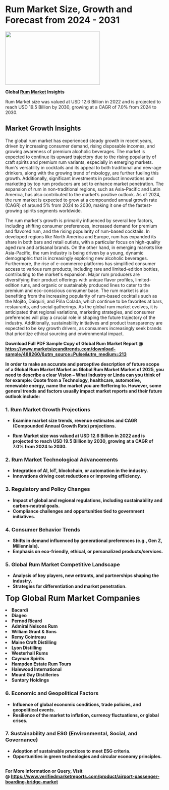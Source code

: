 <H1>Rum Market Size, Growth and Forecast from 2024 - 2031</H1><img class="aligncenter size-medium wp-image-584254" src="https://thirdeyenews.in/wp-content/uploads/2024/09/Global-Market-Research-300x168.jpeg" alt="" width="300" height="168" /><p><strong>Global&nbsp;<a href="https://www.marketsizeandtrends.com/download-sample/488260/&amp;utm_source=Pulse&amp;utm_medium=213">Rum Market</a> Insights</strong></p><p>Rum Market size was valued at USD 12.6 Billion in 2022 and is projected to reach USD 19.5 Billion by 2030, growing at a CAGR of 7.0% from 2024 to 2030.</p><p><h2>Market Growth Insights</h2> <p>The global rum market has experienced steady growth in recent years, driven by increasing consumer demand, rising disposable incomes, and growing awareness of premium alcoholic beverages. The market is expected to continue its upward trajectory due to the rising popularity of craft spirits and premium rum variants, especially in emerging markets. Rum's versatility in cocktails and its appeal to both traditional and new-age drinkers, along with the growing trend of mixology, are further fueling this growth. Additionally, significant investments in product innovations and marketing by top rum producers are set to enhance market penetration. The expansion of rum in non-traditional regions, such as Asia-Pacific and Latin America, has also contributed to the market’s positive outlook. As of 2024, the rum market is expected to grow at a compounded annual growth rate (CAGR) of around 5% from 2024 to 2030, making it one of the fastest-growing spirits segments worldwide. </p> <p><strong></strong></p> <p>The rum market's growth is primarily influenced by several key factors, including shifting consumer preferences, increased demand for premium and flavored rum, and the rising popularity of rum-based cocktails. In developed regions like North America and Europe, rum has expanded its share in both bars and retail outlets, with a particular focus on high-quality aged rum and artisanal brands. On the other hand, in emerging markets like Asia-Pacific, the rum industry is being driven by a young, dynamic demographic that is increasingly exploring new alcoholic beverages. Furthermore, the rise of e-commerce platforms has simplified consumer access to various rum products, including rare and limited-edition bottles, contributing to the market's expansion. Major rum producers are diversifying their product offerings with unique flavor profiles, limited-edition runs, and organic or sustainably produced lines to cater to the premium and eco-conscious consumer base. The rum market is also benefiting from the increasing popularity of rum-based cocktails such as the Mojito, Daiquiri, and Piña Colada, which continue to be favorites at bars, restaurants, and social gatherings. As the global rum market evolves, it is anticipated that regional variations, marketing strategies, and consumer preferences will play a crucial role in shaping the future trajectory of the industry. Additionally, sustainability initiatives and product transparency are expected to be key growth drivers, as consumers increasingly seek brands that prioritize ethical sourcing and environmental impact. <p><strong></p><p><span class=""><strong>Download Full PDF Sample Copy of Global Rum Market Report</strong> @ <a href="https://www.marketsizeandtrends.com/download-sample/488260/&amp;utm_source=Pulse&amp;utm_medium=213" target="_blank">https://www.marketsizeandtrends.com/download-sample/488260/&amp;utm_source=Pulse&amp;utm_medium=213</a></span></p><p>In order to make an accurate and perceptive description of future scope of a Global&nbsp;Rum Market Market as Global&nbsp;Rum Market Market of 2025, you need to describe a clear Vision &ndash; What Industry or Linda can you think of for example: Quote from a Technology, healthcare, automotive, renewable energy, name the market you are Reffering to. However, some general trends and factors usually impact market reports and their future outlook include:</p><h3>1.&nbsp;<strong>Rum Market Growth Projections</strong></h3><ul><li>Examine market size trends, revenue estimates and CAGR (Compounded Annual Growth Rate) projections.</li><li><p>Rum Market size was valued at USD 12.6 Billion in 2022 and is projected to reach USD 19.5 Billion by 2030, growing at a CAGR of 7.0% from 2024 to 2030.</p></li></ul><h3>2.&nbsp;<strong>Rum Market Technological Advancements</strong></h3><ul><li>Integration of AI, IoT, blockchain, or automation in the industry.</li><li>Innovations driving cost reductions or improving efficiency.</li></ul><h3>3.&nbsp;<strong>Regulatory and Policy Changes</strong></h3><ul><li>Impact of global and regional regulations, including sustainability and carbon-neutral goals.</li><li>Compliance challenges and opportunities tied to government initiatives.</li></ul><h3>4.&nbsp;<strong>Consumer Behavior Trends</strong></h3><ul><li>Shifts in demand influenced by generational preferences (e.g., Gen Z, Millennials).</li><li>Emphasis on eco-friendly, ethical, or personalized products/services.</li></ul><h3>5.&nbsp;<strong>Global Rum Market Competitive Landscape</strong></h3><ul><li>Analysis of key players, new entrants, and partnerships shaping the industry.</li><li>Strategies for differentiation and market penetration.</li></ul><p data-pm-slice="1 1 []"><span style="color: inherit; font-family: inherit; font-size: 25px;">Top Global Rum Market Companies</span></p><div class="" data-test-id=""><p><li>Bacardi</li><li> Diageo</li><li> Pernod Ricard</li><li> Admiral Nelsons Rum</li><li> William Grant & Sons</li><li> Remy Cointreau</li><li> Maine Craft Distilling</li><li> Lyon Distilling</li><li> Westerhall Rums</li><li> Cayman Spirits</li><li> Hampden Estate Rum Tours</li><li> Halewood International</li><li> Mount Gay Distilleries</li><li> Suntory Holdings</li></p></div><h3>6.&nbsp;<strong>Economic and Geopolitical Factors</strong></h3><ul><li>Influence of global economic conditions, trade policies, and geopolitical events.</li><li>Resilience of the market to inflation, currency fluctuations, or global crises.</li></ul><h3>7.&nbsp;<strong>Sustainability and ESG (Environmental, Social, and Governance)</strong></h3><ul><li>Adoption of sustainable practices to meet ESG criteria.</li><li>Opportunities in green technologies and circular economy principles.</li></ul><h2><strong style="font-size: 14px;">For More Information or Query, Visit @&nbsp;</strong><a style="background-color: #ffffff; font-size: 14px;" href="https://www.marketsizeandtrends.com/report/rum-market/" target="_blank">https://www.verifiedmarketreports.com/product/airport-passenger-boarding-bridge-market</a></h2>
